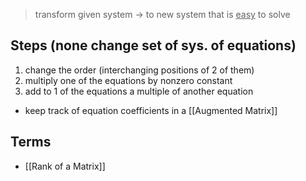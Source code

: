 >transform given system $\rightarrow$ to new system that is <u>easy</u> to solve

## Steps (none change set of sys. of equations)
1) change the order (interchanging positions of 2 of them)
2) multiply one of the equations by nonzero constant 
3) add to 1 of the equations a multiple of another equation

- keep track of equation coefficients in a [[Augmented Matrix]] 

## Terms
- [[Rank of a Matrix]] 